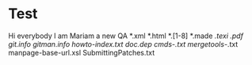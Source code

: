 # Test
Hi everybody
I am Mariam a new QA 
*.xml
*.html
*.[1-8]
*.made
*.texi
*.pdf
git.info
gitman.info
howto-index.txt
doc.dep
cmds-*.txt
mergetools-*.txt
manpage-base-url.xsl
SubmittingPatches.txt
